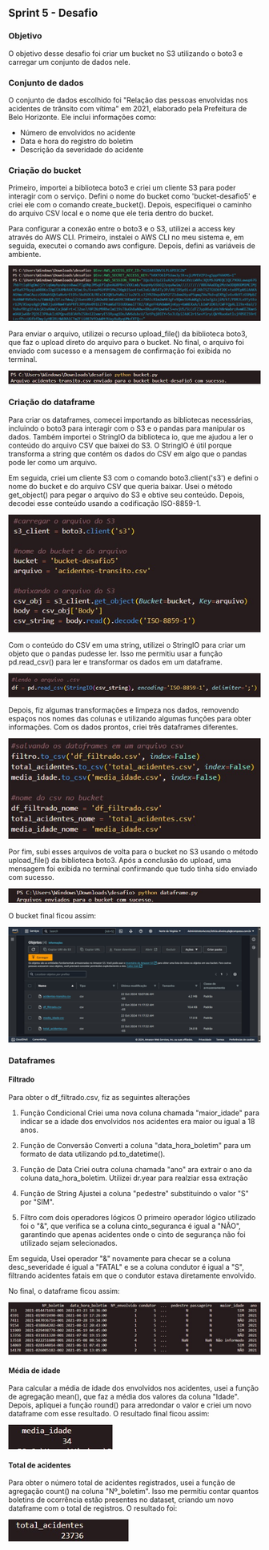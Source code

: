 ##   Sprint 5 - Desafio 

### Objetivo
O objetivo desse desafio foi criar um bucket no S3 utilizando o boto3 e carregar um conjunto de dados nele.


### Conjunto de dados
O conjunto de dados escolhido foi "Relação das pessoas envolvidas nos acidentes de trânsito com vítima" em 2021, elaborado pela Prefeitura de Belo Horizonte. Ele inclui informações como: 

* Número de envolvidos no acidente
* Data e hora do registro do boletim 
* Descrição da severidade do acidente


### Criação do bucket
Primeiro, importei a biblioteca boto3 e criei um cliente S3 para poder interagir com o serviço. Defini o nome do bucket como 'bucket-desafio5' e criei ele com o comando create_bucket(). Depois, especifiquei o caminho do arquivo CSV local e o nome que ele teria dentro do bucket.

Para configurar a conexão entre o boto3 e o S3, utilizei a access key através do AWS CLI. Primeiro, instalei o AWS CLI no meu sistema e, em seguida, executei o comando aws configure. Depois, defini as variáveis de ambiente.

![Clique aqui](../evidencias/desafio/definindo_variaveis_ambiente.jpg)

Para enviar o arquivo, utilizei o recurso upload_file() da biblioteca boto3, que faz o upload direto do arquivo para o bucket. No final, o arquivo foi enviado com sucesso e a mensagem de confirmação foi exibida no terminal.

![Clique aqui](../evidencias/desafio/enviando_bucket.jpg)


### Criação do dataframe
Para criar os dataframes, comecei importando as bibliotecas necessárias, incluindo o boto3 para interagir com o S3 e o pandas para manipular os dados.  Também importei o StringIO da biblioteca io, que me ajudou a ler o conteúdo do arquivo CSV que baixei do S3. O StringIO é útil porque transforma a string que contém os dados do CSV em algo que o pandas pode ler como um arquivo.

Em seguida, criei um cliente S3 com o comando boto3.client('s3') e defini o nome do bucket e do arquivo CSV que queria baixar. Usei o método get_object() para pegar o arquivo do S3 e obtive seu conteúdo. Depois, decodei esse conteúdo usando a codificação ISO-8859-1.

![Clique aqui](../evidencias/desafio/bucket_e_arquivo.jpg)

Com o conteúdo do CSV em uma string, utilizei o StringIO para criar um objeto que o pandas pudesse ler. Isso me permitiu usar a função pd.read_csv() para ler e transformar os dados em um dataframe.

![Clique aqui](../evidencias/desafio/lendo_csv.jpg)

Depois, fiz algumas transformações e limpeza nos dados, removendo espaços nos nomes das colunas e utilizando algumas funções para obter informações. Com os dados prontos, criei três dataframes diferentes.

![Clique aqui](../evidencias/desafio/tres_dataframes.jpg)

Por fim, subi esses arquivos de volta para o bucket no S3 usando o método upload_file() da biblioteca boto3. Após a conclusão do upload, uma mensagem foi exibida no terminal confirmando que tudo tinha sido enviado com sucesso.

![Clique aqui](../evidencias/desafio/enviando_dataframes.jpg)

O bucket final ficou assim:

![Clique aqui](../evidencias/desafio/bucket_final.jpg)

### Dataframes

#### Filtrado
Para obter o df_filtrado.csv, fiz as seguintes alterações

1. Função Condicional
Criei uma nova coluna chamada "maior_idade" para indicar se a idade dos envolvidos nos acidentes era maior ou igual a 18 anos.

2. Função de Conversão
Converti a coluna "data_hora_boletim" para um formato de data utilizando pd.to_datetime().

3. Função de Data
Criei outra coluna chamada "ano" ara extrair o ano da coluna data_hora_boletim. Utilizei dr.year para realziar essa extração

4. Função de String 
Ajustei a coluna "pedestre" substituindo o valor "S" por "SIM".

5. Filtro com dois operadores lógicos
O primeiro operador lógico utilizado foi o "&", que verifica se a coluna cinto_seguranca é igual a "NÃO", garantindo que apenas acidentes onde o cinto de segurança não foi utilizado sejam selecionados.

Em seguida, Usei operador "&" novamente para checar se a coluna desc_severidade é igual a "FATAL" e se a coluna condutor é igual a "S", filtrando acidentes fatais em que o condutor estava diretamente envolvido. 

No final, o dataframe ficou assim:

![Clique aqui](../evidencias/desafio/df_filtrado.jpg)

#### Média de idade
Para calcular a média de idade dos envolvidos nos acidentes, usei a função de agregação mean(), que faz a média dos valores da coluna "Idade". Depois, apliquei a função round() para arredondar o valor e criei um novo dataframe com esse resultado. O resultado final ficou assim:

![Clique aqui](../evidencias/desafio/media_idade.jpg)


#### Total de acidentes
Para obter o número total de acidentes registrados, usei a função de agregação count() na coluna "Nº_boletim". Isso me permitiu contar quantos boletins de ocorrência estão presentes no dataset, criando um novo dataframe com o total de registros. O resultado foi:

![Clique aqui](../evidencias/desafio/total_acidentes.jpg)
